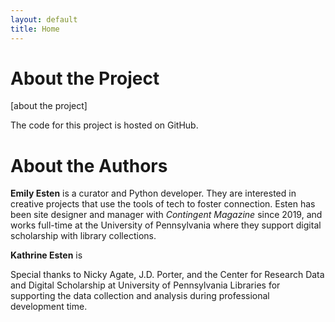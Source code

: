 ```yaml
---
layout: default
title: Home
---
```


# About the Project 

[about the project]

The code for this project is hosted on GitHub. 


# About the Authors

**Emily Esten** is a curator and Python developer. They are interested in creative projects that use the tools of tech to foster connection. Esten has been site designer and manager with *Contingent Magazine* since 2019, and works full-time at the University of Pennsylvania where they support digital scholarship with library collections.

**Kathrine Esten** is 

Special thanks to Nicky Agate, J.D. Porter, and the Center for Research Data and Digital Scholarship at University of Pennsylvania Libraries for supporting the data collection and analysis during professional development time.  